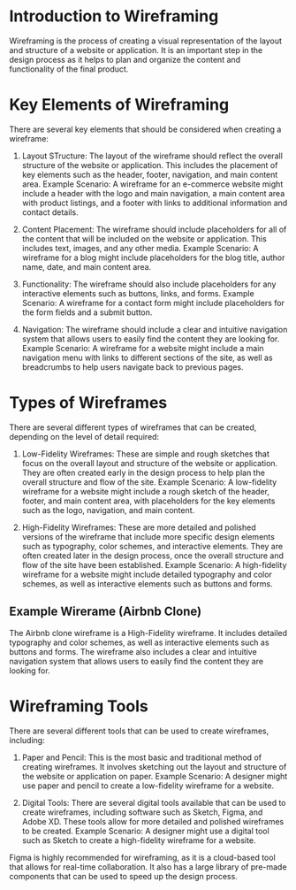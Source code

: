 # Introduction to Wireframing

Wireframing is the process of creating a visual representation of the layout and structure of a website or application. It is an important step in the design process as it helps to plan and organize the content and functionality of the final product.

# Key Elements of Wireframing

There are several key elements that should be considered when creating a wireframe:

1. Layout STructure: The layout of the wireframe should reflect the overall structure of the website or application. This includes the placement of key elements such as the header, footer, navigation, and main content area. Example Scenario: A wireframe for an e-commerce website might include a header with the logo and main navigation, a main content area with product listings, and a footer with links to additional information and contact details.

2. Content Placement: The wireframe should include placeholders for all of the content that will be included on the website or application. This includes text, images, and any other media. Example Scenario: A wireframe for a blog might include placeholders for the blog title, author name, date, and main content area.

3. Functionality: The wireframe should also include placeholders for any interactive elements such as buttons, links, and forms. Example Scenario: A wireframe for a contact form might include placeholders for the form fields and a submit button.

4. Navigation: The wireframe should include a clear and intuitive navigation system that allows users to easily find the content they are looking for. Example Scenario: A wireframe for a website might include a main navigation menu with links to different sections of the site, as well as breadcrumbs to help users navigate back to previous pages.

# Types of Wireframes

There are several different types of wireframes that can be created, depending on the level of detail required:

1. Low-Fidelity Wireframes: These are simple and rough sketches that focus on the overall layout and structure of the website or application. They are often created early in the design process to help plan the overall structure and flow of the site. Example Scenario: A low-fidelity wireframe for a website might include a rough sketch of the header, footer, and main content area, with placeholders for the key elements such as the logo, navigation, and main content.

2. High-Fidelity Wireframes: These are more detailed and polished versions of the wireframe that include more specific design elements such as typography, color schemes, and interactive elements. They are often created later in the design process, once the overall structure and flow of the site have been established. Example Scenario: A high-fidelity wireframe for a website might include detailed typography and color schemes, as well as interactive elements such as buttons and forms.

## Example Wirerame (Airbnb Clone)

The Airbnb clone wireframe is a High-Fidelity wireframe. It includes detailed typography and color schemes, as well as interactive elements such as buttons and forms. The wireframe also includes a clear and intuitive navigation system that allows users to easily find the content they are looking for.

# Wireframing Tools

There are several different tools that can be used to create wireframes, including:

1. Paper and Pencil: This is the most basic and traditional method of creating wireframes. It involves sketching out the layout and structure of the website or application on paper. Example Scenario: A designer might use paper and pencil to create a low-fidelity wireframe for a website.

2. Digital Tools: There are several digital tools available that can be used to create wireframes, including software such as Sketch, Figma, and Adobe XD. These tools allow for more detailed and polished wireframes to be created. Example Scenario: A designer might use a digital tool such as Sketch to create a high-fidelity wireframe for a website.

Figma is highly recommended for wireframing, as it is a cloud-based tool that allows for real-time collaboration. It also has a large library of pre-made components that can be used to speed up the design process.